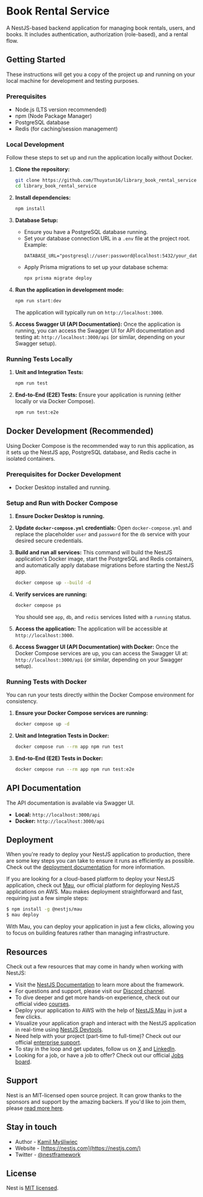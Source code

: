 # Book Rental Service

A NestJS-based backend application for managing book rentals, users, and books. It includes authentication, authorization (role-based), and a rental flow.

## Getting Started

These instructions will get you a copy of the project up and running on your local machine for development and testing purposes.

### Prerequisites

*   Node.js (LTS version recommended)
*   npm (Node Package Manager)
*   PostgreSQL database
*   Redis (for caching/session management)

### Local Development

Follow these steps to set up and run the application locally without Docker.

1.  **Clone the repository:**
    ```bash
    git clone https://github.com/Thuyatun16/library_book_rental_service.git
    cd library_book_rental_service
    ```

2.  **Install dependencies:**
    ```bash
    npm install
    ```

3.  **Database Setup:**
    *   Ensure you have a PostgreSQL database running.
    *   Set your database connection URL in a `.env` file at the project root. Example:
        ```
        DATABASE_URL="postgresql://user:password@localhost:5432/your_database_name"
        ```
    *   Apply Prisma migrations to set up your database schema:
        ```bash
        npx prisma migrate deploy
        ```

4.  **Run the application in development mode:**
    ```bash
    npm run start:dev
    ```
    The application will typically run on `http://localhost:3000`.

5.  **Access Swagger UI (API Documentation):**
    Once the application is running, you can access the Swagger UI for API documentation and testing at:
    `http://localhost:3000/api` (or similar, depending on your Swagger setup).

### Running Tests Locally

1.  **Unit and Integration Tests:**
    ```bash
    npm run test
    ```

2.  **End-to-End (E2E) Tests:**
    Ensure your application is running (either locally or via Docker Compose).
    ```bash
    npm run test:e2e
    ```

## Docker Development (Recommended)

Using Docker Compose is the recommended way to run this application, as it sets up the NestJS app, PostgreSQL database, and Redis cache in isolated containers.

### Prerequisites for Docker Development

*   Docker Desktop installed and running.

### Setup and Run with Docker Compose

1.  **Ensure Docker Desktop is running.**

2.  **Update `docker-compose.yml` credentials:**
    Open `docker-compose.yml` and replace the placeholder `user` and `password` for the `db` service with your desired secure credentials.

3.  **Build and run all services:**
    This command will build the NestJS application's Docker image, start the PostgreSQL and Redis containers, and automatically apply database migrations before starting the NestJS app.
    ```bash
    docker compose up --build -d
    ```

4.  **Verify services are running:**
    ```bash
    docker compose ps
    ```
    You should see `app`, `db`, and `redis` services listed with a `running` status.

5.  **Access the application:**
    The application will be accessible at `http://localhost:3000`.

6.  **Access Swagger UI (API Documentation) with Docker:**
    Once the Docker Compose services are up, you can access the Swagger UI at:
    `http://localhost:3000/api` (or similar, depending on your Swagger setup).

### Running Tests with Docker

You can run your tests directly within the Docker Compose environment for consistency.

1.  **Ensure your Docker Compose services are running:**
    ```bash
    docker compose up -d
    ```

2.  **Unit and Integration Tests in Docker:**
    ```bash
    docker compose run --rm app npm run test
    ```

3.  **End-to-End (E2E) Tests in Docker:**
    ```bash
    docker compose run --rm app npm run test:e2e
    ```

## API Documentation

The API documentation is available via Swagger UI.
*   **Local:** `http://localhost:3000/api`
*   **Docker:** `http://localhost:3000/api`

## Deployment

When you're ready to deploy your NestJS application to production, there are some key steps you can take to ensure it runs as efficiently as possible. Check out the [deployment documentation](https://docs.nestjs.com/deployment) for more information.

If you are looking for a cloud-based platform to deploy your NestJS application, check out [Mau](https://mau.nestjs.com), our official platform for deploying NestJS applications on AWS. Mau makes deployment straightforward and fast, requiring just a few simple steps:

```bash
$ npm install -g @nestjs/mau
$ mau deploy
```

With Mau, you can deploy your application in just a few clicks, allowing you to focus on building features rather than managing infrastructure.

## Resources

Check out a few resources that may come in handy when working with NestJS:

- Visit the [NestJS Documentation](https://docs.nestjs.com) to learn more about the framework.
- For questions and support, please visit our [Discord channel](https://discord.gg/G7Qnnhy).
- To dive deeper and get more hands-on experience, check out our official video [courses](https://courses.nestjs.com/).
- Deploy your application to AWS with the help of [NestJS Mau](https://mau.nestjs.com) in just a few clicks.
- Visualize your application graph and interact with the NestJS application in real-time using [NestJS Devtools](https://devtools.nestjs.com).
- Need help with your project (part-time to full-time)? Check out our official [enterprise support](https://enterprise.nestjs.com).
- To stay in the loop and get updates, follow us on [X](https://x.com/nestframework) and [LinkedIn](https://linkedin.com/company/nestjs).
- Looking for a job, or have a job to offer? Check out our official [Jobs board](https://jobs.nestjs.com).

## Support

Nest is an MIT-licensed open source project. It can grow thanks to the sponsors and support by the amazing backers. If you'd like to join them, please [read more here](https://docs.nestjs.com/support).

## Stay in touch

- Author - [Kamil Myśliwiec](https://twitter.com/kammysliwiec)
- Website - [https://nestjs.com](https://nestjs.com/)
- Twitter - [@nestframework](https://twitter.com/nestframework)

## License

Nest is [MIT licensed](https://github.com/nestjs/nest/blob/master/LICENSE).